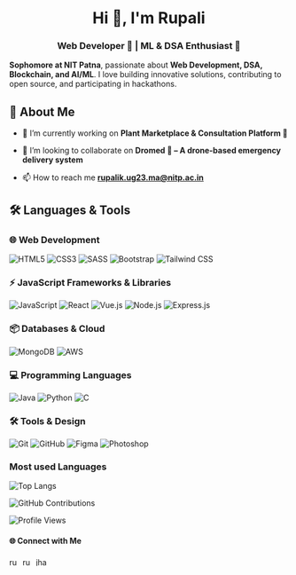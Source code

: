 
<h1 align="center">Hi 👋, I'm Rupali</h1>
<h3 align="center"> Web Developer 🚀 |  ML & DSA Enthusiast 🤖</h3>

**Sophomore at NIT Patna**, passionate about **Web Development, DSA, Blockchain, and AI/ML**. I love building innovative solutions, contributing to open source, and participating in hackathons.

## 🚀 About Me  

- 🔭 I’m currently working on **Plant Marketplace & Consultation Platform 🌱**



- 👯 I’m looking to collaborate on **Dromed 🚁 – A drone-based emergency delivery system**



- 📫 How to reach me **rupalik.ug23.ma@nitp.ac.in**



## 🛠️ Languages & Tools  

### **🌐 Web Development**
![HTML5](https://img.shields.io/badge/HTML5-E34F26?style=for-the-badge&logo=html5&logoColor=white)
![CSS3](https://img.shields.io/badge/CSS3-1572B6?style=for-the-badge&logo=css3&logoColor=white)
![SASS](https://img.shields.io/badge/SASS-CC6699?style=for-the-badge&logo=sass&logoColor=white)
![Bootstrap](https://img.shields.io/badge/Bootstrap-563D7C?style=for-the-badge&logo=bootstrap&logoColor=white)
![Tailwind CSS](https://img.shields.io/badge/TailwindCSS-38B2AC?style=for-the-badge&logo=tailwind-css&logoColor=white)

### **⚡ JavaScript Frameworks & Libraries**
![JavaScript](https://img.shields.io/badge/JavaScript-F7DF1E?style=for-the-badge&logo=javascript&logoColor=black)
![React](https://img.shields.io/badge/React-20232A?style=for-the-badge&logo=react&logoColor=61DAFB)
![Vue.js](https://img.shields.io/badge/Vue.js-4FC08D?style=for-the-badge&logo=vue.js&logoColor=white)
![Node.js](https://img.shields.io/badge/Node.js-43853D?style=for-the-badge&logo=node.js&logoColor=white)
![Express.js](https://img.shields.io/badge/Express.js-404D59?style=for-the-badge)

### **📦 Databases & Cloud**
![MongoDB](https://img.shields.io/badge/MongoDB-4EA94B?style=for-the-badge&logo=mongodb&logoColor=white)
![AWS](https://img.shields.io/badge/AWS-232F3E?style=for-the-badge&logo=amazon-aws&logoColor=white)

### **💻 Programming Languages**
![Java](https://img.shields.io/badge/Java-%23ED8B00.svg?style=for-the-badge&logo=openjdk&logoColor=white)
![Python](https://img.shields.io/badge/Python-3776AB?style=for-the-badge&logo=python&logoColor=white)
![C](https://img.shields.io/badge/C-00599C?style=for-the-badge&logo=c&logoColor=white)

### **🛠️ Tools & Design**
![Git](https://img.shields.io/badge/Git-F05032?style=for-the-badge&logo=git&logoColor=white)
![GitHub](https://img.shields.io/badge/GitHub-181717?style=for-the-badge&logo=github&logoColor=white)
![Figma](https://img.shields.io/badge/Figma-F24E1E?style=for-the-badge&logo=figma&logoColor=white)
![Photoshop](https://img.shields.io/badge/Photoshop-31A8FF?style=for-the-badge&logo=adobe-photoshop&logoColor=white)


### Most used Languages
![Top Langs](https://github-readme-stats.vercel.app/api/top-langs/?username=rupali2507&langs_count=8&theme=tokyonight)


![GitHub Contributions](https://github-readme-stats.vercel.app/api?username=rupali2507&show_icons=true&theme=radical&include_all_commits=true&count_private=true)


![Profile Views](https://komarev.com/ghpvc/?username=rupali2507&color=green)

#### 🌐 Connect with Me 
<p align="left">
<a href="https://linkedin.com/in/rupali-kumari" target="blank"><img align="center" src="https://raw.githubusercontent.com/rahuldkjain/github-profile-readme-generator/master/src/images/icons/Social/linked-in-alt.svg" alt="rupali-kumari" height="15" width="20" /></a>
<a href="https://www.leetcode.com/rups_2507" target="blank"><img align="center" src="https://raw.githubusercontent.com/rahuldkjain/github-profile-readme-generator/master/src/images/icons/Social/leet-code.svg" alt="rups_2507" height="15" width="20" /></a>
<a href="https://auth.geeksforgeeks.org/user/jharupcyjq" target="blank"><img align="center" src="https://raw.githubusercontent.com/rahuldkjain/github-profile-readme-generator/master/src/images/icons/Social/geeks-for-geeks.svg" alt="jharupcyjq" height="15" width="20" /></a>
</p>





